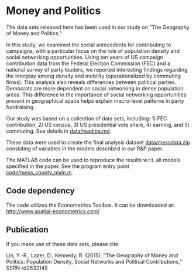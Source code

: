 # Money and Politics
The data sets released here has been used in our study on "The Geography of Money and Politics." 

In this study, we examined the social antecedents for contributing to campaigns, with a particular focus on the role of population density and social networking opportunities. Using ten years of US campaign contribution data from the Federal Election Commission (FEC) and a national survey of party leaders, we reported interesting findings regarding the interplay among density and mobility (operationalized by commuting flows). This analysis also reveals differences between political parties. Democrats are more dependent on social networking in dense population areas. This difference in the importance of social networking opportunities present in geographical space helps explain macro-level patterns in party fundraising.

Our study was based on a collection of data sets, including: 1) FEC contribution, 2) US census, 3) US presidential vote share, 4) earning, and 5) commuting. See details in [data/readme.md](data/readme.md).

These data were used to create the final analysis dataset [data/messdata.zip](data/messdata.zip) consisting of variables in the models described in our R&P paper.

The MATLAB code can be used to reproduce the results w.r.t. all models specified in the paper. See the program entry point [code/mess_county_main.m](code/mess_county_main.m).

## Code dependency
The code utilizes the Econometrics Toolbox. It can be downloaded at: http://www.spatial-econometrics.com/

## Publication
If you make use of these data sets, please cite: 

Lin, Y.-R., Lazer, D., Kennedy, R. (2015). "The Geography of Money and Politics: Population Density, Social Networks and Political Contributions," SSRN-id2632149